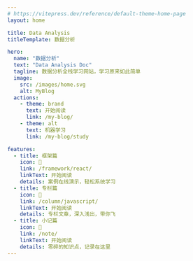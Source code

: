 ```yaml
---
# https://vitepress.dev/reference/default-theme-home-page
layout: home

title: Data Analysis
titleTemplate: 数据分析

hero:
  name: "数据分析"
  text: "Data Analysis Doc"
  tagline: 数据分析全栈学习网站，学习原来如此简单
  image:
    src: /images/home.svg
    alt: MyBlog
  actions:
    - theme: brand
      text: 开始阅读
      link: /my-blog/
    - theme: alt
      text: 机器学习
      link: /my-blog/study

features:
  - title: 框架篇
    icon: 🦀
    link: /framework/react/
    linkText: 开始阅读
    details: 案例在线演示，轻松系统学习
  - title: 专栏篇
    icon: 🦐
    link: /column/javascript/
    linkText: 开始阅读
    details: 专栏文章，深入浅出，带你飞
  - title: 小记篇
    icon: 🐙
    link: /note/
    linkText: 开始阅读
    details: 零碎的知识点，记录在这里
---
```

